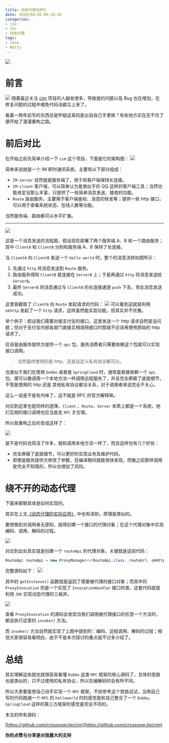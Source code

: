 ```yaml
---
title: 动态代理与RPC
date: 2020/04/28 09:10:36 
categories: 
- cim
- rpc
- 动态代理
tags: 
- Java
- Netty
---
```


![](https://i.loli.net/2020/04/28/mDN2XjShVI4TBLx.jpg)

# 前言

![](https://i.loli.net/2020/04/28/dMDreQw6JAk87Gs.jpg)
随着最近关注 [cim](https://github.com/crossoverJie/cim) 项目的人越发增多，导致提的问题以及 Bug 也在增加，在修复问题的过程中难免代码洁癖又上来了。

看着一两年前写的东西总是怀疑这真的是出自自己手里嘛？有些地方实在忍不住了便开始了漫漫重构之路。

<!--more-->

# 前后对比

在开始之前先简单介绍一下 `cim` 这个项目，下面是它的架构图：
![](https://i.loli.net/2020/04/28/LfaP3sFtclEoVX5.jpg)

简单来说就是一个 IM 即时通讯系统，主要有以下部分组成：

- `IM-server` 自然就是服务端了，用于和客户端保持长连接。
- `IM-client` 客户端，可以简单认为是类似于的 QQ 这样的客户端工具；当然功能肯定没那么丰富，只提供了一些简单消息发送、接收的功能。
- `Route` 路由服务，主要用于客户端鉴权、消息的转发等；提供一些 http 接口，可以用于查看系统状态、在线人数等功能。

当然服务端、路由都可以水平扩展。

---

![](https://i.loli.net/2020/04/28/eBumPJbrvyQsHTF.jpg)

这是一个消息发送的流程图，假设现在部署了两个服务端 A、B 和一个路由服务；其中 `ClientA` 和 `ClientB` 分别和服务端 A、B 保持了长连接。

当 `ClientA` 向 `ClientB` 发送一个 `hello world` 时，整个的消息流转如图所示：

1. 先通过 `http` 将消息发送到 `Route` 服务。
2. 路由服务得知 `ClientB` 是连接在 `ServerB` 上；于是再通过 `http` 将消息发送给 `ServerB`。
3. 最终 `ServerB` 将消息通过与 `ClientB` 的长连接通道 `push` 下去，至此消息发送成功。

这里我截取了 `ClientA` 向 `Route` 发起请求的代码：
![](https://i.loli.net/2020/04/28/7FRrUh1o4GPJCuI.jpg)
可以看到这就是利用 `okhttp` 发起了一个 `http` 请求，这样虽然能实现功能，但其实并不优雅。

举个例子：假设我们需要对接支付宝的接口，这里发送一个 http 请求自然是没问题；但对于支付宝内部各部门直接互相调用接口时那就不应该再使用原始的 http 请求了。

应该是由服务提供方提供一个 `api` 包，服务消费者只需要依赖这个包就可以实现接口调用。

> 当然最终使用的是 http、还是自定义私有协议都可以。

也类似于我们在使用 `Dubbo` 或者是 `SpringCloud` 时，通常是直接依赖一个 `api` 包，便可以像调用一个本地方法一样调用远程服务了，并且完全屏蔽了底层细节，不管是使用的 http 还是 其他私有协议都没关系，对于调用者来说完全不关心。

这么一说是不是有内味了，这不就是 RPC 的官方解释嘛。

对应到这里也是同样的道理，`Client` 、`Route`、`Server` 本质上都是一个系统，他们互相的接口调用也应当是走 `RPC` 才合理。


所以我重构之后的变成这样了：

![](https://i.loli.net/2020/04/28/R4sqwHxAMYmz7f9.jpg)

是不是代码也简洁了许多，就和调用本地方法一样了，而且这样也有几个好处：

- 完全屏蔽了底层细节，可以更好的实现业务及维护代码。
- 即便是服务提供方修改了参数，在编译期间就能很快发现，而像之前那样调用是完全不知情的，所以也增加了风险。



# 绕不开的动态代理

下面来聊聊具体是如何实现的。

其实在上文[《动态代理的实际应用》](https://crossoverjie.top/2020/03/30/wheel/cicada9-proxy/) 中也有讲到，原理是类似的。

要想做到对调用者无感知，就得创建一个接口的代理对象；在这个代理对象中实现编码、调用、解码的过程。

![](https://i.loli.net/2020/04/28/REoaJPXzOlmBjnK.jpg)

对应到此处其实就是创建一个 `routeApi` 的代理对象，关键就是这段代码：

```java
RouteApi routeApi = new ProxyManager<>(RouteApi.class, routeUrl, okHttpClient).getInstance();
```

完整源码如下：
![](https://i.loli.net/2020/04/28/Z3aJOxrDyeNqzo2.jpg)

其中的 `getInstance()` 函数就是返回了需要被代理的接口对象；而其中的 `ProxyInvocation` 则是一个实现了 `InvocationHandler` 接口的类，这套代码就是利用 `JDK` 实现动态代理的三板斧。

![](https://i.loli.net/2020/04/28/N6CoDig2SHjb7lI.jpg)

查看 `ProxyInvocation` 的源码会发现当我们调用被代理接口的任意一个方法时，都会执行这里的 `invoke()` 方法。

而 `invoke()` 方法自然就实现了上图中提到的：编码、远程调用、解码的过程；相信大家很容易看明白，由于不是本次探讨的重点就不过多介绍了。

# 总结

其实理解这些就也就很容易看懂 `Dubbo` 这类 `RPC` 框架的核心源码了，总体的思路也是类似的，只不过使用的私有协议，所以在编解码时会有所不同。

所以大家要是想自己动手实现一个 `RPC` 框架，不妨参考这个思路试试，当用自己写的代码跑通一个 `RPC` 的 `helloworld` 时的感觉是和自己整合了一个 `Dubbo`、`SpringCloud` 这样的第三方框架的感觉是完全不同的。

本文的所有源码：

[https://github.com/crossoverJie/cim](https://github.com/crossoverJie/cim)

**你的点赞与分享是对我最大的支持**
